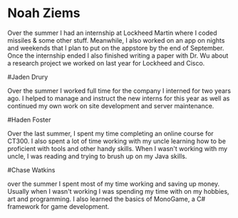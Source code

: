 # Noah Ziems

Over the summer I had an internship at Lockheed Martin where I coded missiles & some other stuff. Meanwhile, I also worked on an app on nights and weekends that I plan to put on the appstore by the end of September. Once the internship ended I also finished writing a paper with Dr. Wu about a research project we worked on last year for Lockheed and Cisco.

#Jaden Drury

Over the summer I worked full time for the company I interned for two years ago. I helped to manage and instruct the new interns for this year as well as continued my own work on site development and server maintenance. 


#Haden Foster

Over the last summer, I spent my time completing an online course for CT300. I also spent a lot of time working with my uncle learning how to be proficient with tools and other handy skills. When I wasn't working with my uncle, I was reading and trying to brush up on my Java skills. 

#Chase Watkins

over the summer I spent most of my time working and saving up money. Usually when I wasn't working I was spending my time with on my hobbies, art and programming. I also learned the basics of MonoGame, a C# framework for game development.